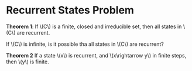 # Recurrent States Problem

**Theorem 1**: If \\(C\\) is a finite, closed and irreducible set, then all states in \\(C\\) are recurrent.

If \\(C\\) is infinite, is it possible tha all states in \\(C\\) are recurrent?

**Theorem 2** If a state \\(x\\) is recurrent, and \\(x\rightarrow y\\) in finite steps, then \\(y\\) is finite.

